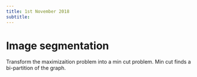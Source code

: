 ```yaml
---
title: 1st November 2018
subtitle: 
---
```


# Image segmentation

Transform the maximizaition problem into a min cut problem. Min cut finds a bi-partition of the graph.
